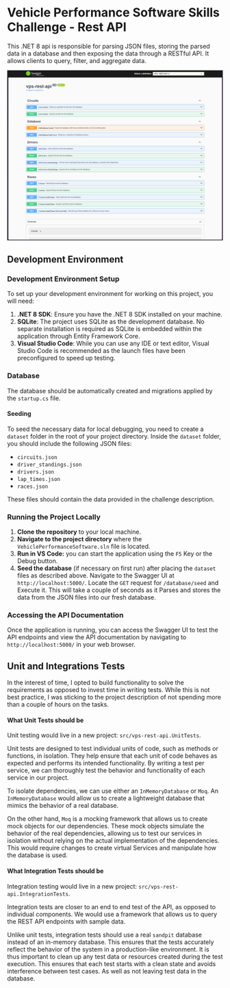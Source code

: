 # Vehicle Performance Software Skills Challenge - Rest API

This .NET 8 api is responsible for parsing JSON files, storing the parsed data in a database and then exposing the data through a RESTful API. It allows clients to query, filter, and aggregate data.

![Swagger Docs](screenshot.png)

## Development Environment

### Development Environment Setup

To set up your development environment for working on this project, you will need:

1. **.NET 8 SDK**: Ensure you have the .NET 8 SDK installed on your machine.
2. **SQLite**: The project uses SQLite as the development database. No separate installation is required as SQLite is embedded within the application through Entity Framework Core.
3. **Visual Studio Code**: While you can use any IDE or text editor, Visual Studio Code is recommended as the launch files have been preconfigured to speed up testing.

### Database

The database should be automatically created and migrations applied by the `startup.cs` file.

#### Seeding

To seed the necessary data for local debugging, you need to create a `dataset` folder in the root of your project directory. 
Inside the `dataset` folder, you should include the following JSON files: 
- `circuits.json`
- `driver_standings.json`
- `drivers.json`
- `lap_times.json`
- `races.json`

These files should contain the data provided in the challenge description. 

### Running the Project Locally

1. **Clone the repository** to your local machine.
2. **Navigate to the project directory** where the `VehiclePerformanceSoftware.sln` file is located.
3. **Run in VS Code:** you can start the application using the `F5` Key or the Debug button.
4. **Seed the database** (if necessary on first run) after placing the `dataset` files as described above. Navigate to the Swagger UI at `http://localhost:5000/`. Locate the `GET` request for `/database/seed` and Execute it. This will take a couple of seconds as it Parses and stores the data from the JSON files into our fresh database.

### Accessing the API Documentation

Once the application is running, you can access the Swagger UI to test the API endpoints and view the API documentation by navigating to `http://localhost:5000/` in your web browser.

## Unit and Integrations Tests

In the interest of time, I opted to build functionality to solve the requirements as opposed to invest time in writing tests.
While this is not best practice, I was sticking to the project description of not spending more than a couple of hours on the tasks.

#### What Unit Tests should be

Unit testing would live in a new project: `src/vps-rest-api.UnitTests`. 

Unit tests are designed to test individual units of code, such as methods or functions, in isolation. They help ensure that each unit of code behaves as expected and performs its intended functionality. By writing a test per service, we can thoroughly test the behavior and functionality of each service in our project.

To isolate dependencies, we can use either an `InMemoryDatabase` or `Moq`. 
An `InMemoryDatabase` would allow us to create a lightweight database that mimics the behavior of a real database.

On the other hand, `Moq` is a mocking framework that allows us to create mock objects for our dependencies. These mock objects simulate the behavior of the real dependencies, allowing us to test our services in isolation without relying on the actual implementation of the dependencies. This would require changes to create virtual Services and manipulate how the database is used.

#### What Integration Tests should be

Integration testing would live in a new project: `src/vps-rest-api.IntegrationTests`. 

Integration tests are closer to an end to end test of the API, as opposed to individual components. We would use a framework that allows us to query the REST API endpoints with sample data.

Unlike unit tests, integration tests should use a real `sandpit` database instead of an in-memory database. This ensures that the tests accurately reflect the behavior of the system in a production-like environment.
It is thus important to clean up any test data or resources created during the test execution. This ensures that each test starts with a clean state and avoids interference between test cases. As well as not leaving test data in the database.
